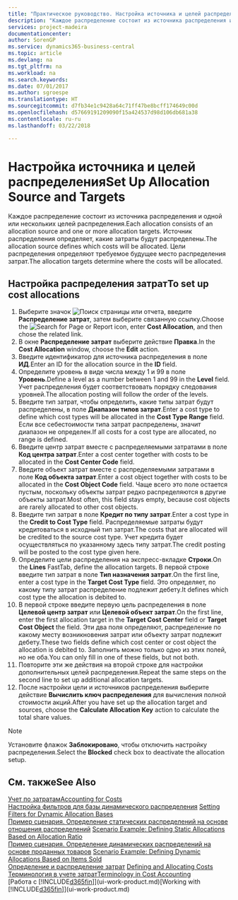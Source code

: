 ```yaml
---
title: "Практическое руководство. Настройка источника и целей распределения | Документы Майкрософт"
description: "Каждое распределение состоит из источника распределения и одной или нескольких целей распределения. Источник распределения определяет, какие затраты будут распределены. Цели распределения определяют требуемое будущее место распределения затрат."
services: project-madeira
documentationcenter: 
author: SorenGP
ms.service: dynamics365-business-central
ms.topic: article
ms.devlang: na
ms.tgt_pltfrm: na
ms.workload: na
ms.search.keywords: 
ms.date: 07/01/2017
ms.author: sgroespe
ms.translationtype: HT
ms.sourcegitcommit: d7fb34e1c9428a64c71ff47be8bcff174649c00d
ms.openlocfilehash: d57669191209090f15a424537d98d106db681a38
ms.contentlocale: ru-ru
ms.lasthandoff: 03/22/2018

---
```

# <a name="set-up-allocation-source-and-targets"></a><span data-ttu-id="35884-105">Настройка источника и целей распределения</span><span class="sxs-lookup"><span data-stu-id="35884-105">Set Up Allocation Source and Targets</span></span>
<span data-ttu-id="35884-106">Каждое распределение состоит из источника распределения и одной или нескольких целей распределения.</span><span class="sxs-lookup"><span data-stu-id="35884-106">Each allocation consists of an allocation source and one or more allocation targets.</span></span> <span data-ttu-id="35884-107">Источник распределения определяет, какие затраты будут распределены.</span><span class="sxs-lookup"><span data-stu-id="35884-107">The allocation source defines which costs will be allocated.</span></span> <span data-ttu-id="35884-108">Цели распределения определяют требуемое будущее место распределения затрат.</span><span class="sxs-lookup"><span data-stu-id="35884-108">The allocation targets determine where the costs will be allocated.</span></span>  

## <a name="to-set-up-cost-allocations"></a><span data-ttu-id="35884-109">Настройка распределения затрат</span><span class="sxs-lookup"><span data-stu-id="35884-109">To set up cost allocations</span></span>  
1.  <span data-ttu-id="35884-110">Выберите значок ![Поиск страницы или отчета](media/ui-search/search_small.png "Значок поиска страницы или отчета"), введите **Распределение затрат**, затем выберите связанную ссылку.</span><span class="sxs-lookup"><span data-stu-id="35884-110">Choose the ![Search for Page or Report](media/ui-search/search_small.png "Search for Page or Report icon") icon, enter **Cost Allocation**, and then chose the related link.</span></span>  
2.  <span data-ttu-id="35884-111">В окне **Распределение затрат** выберите действие **Правка**.</span><span class="sxs-lookup"><span data-stu-id="35884-111">In the **Cost Allocation** window, choose the **Edit** action.</span></span>  
3.  <span data-ttu-id="35884-112">Введите идентификатор для источника распределения в поле **ИД**.</span><span class="sxs-lookup"><span data-stu-id="35884-112">Enter an ID for the allocation source in the **ID** field.</span></span>  
4.  <span data-ttu-id="35884-113">Определите уровень в виде числа между 1 и 99 в поле **Уровень**.</span><span class="sxs-lookup"><span data-stu-id="35884-113">Define a level as a number between 1 and 99 in the **Level** field.</span></span> <span data-ttu-id="35884-114">Учет распределения будет соответствовать порядку следования уровней.</span><span class="sxs-lookup"><span data-stu-id="35884-114">The allocation posting will follow the order of the levels.</span></span>  
5.  <span data-ttu-id="35884-115">Введите тип затрат, чтобы определить, какие типы затрат будут распределены, в поле **Диапазон типов затрат**.</span><span class="sxs-lookup"><span data-stu-id="35884-115">Enter a cost type to define which cost types will be allocated in the **Cost Type Range** field.</span></span> <span data-ttu-id="35884-116">Если все себестоимости типа затрат распределены, значит диапазон не определен.</span><span class="sxs-lookup"><span data-stu-id="35884-116">If all costs for a cost type are allocated, no range is defined.</span></span>  
6.  <span data-ttu-id="35884-117">Введите центр затрат вместе с распределяемыми затратами в поле **Код центра затрат**.</span><span class="sxs-lookup"><span data-stu-id="35884-117">Enter a cost center together with costs to be allocated in the **Cost Center Code** field.</span></span>  
7.  <span data-ttu-id="35884-118">Введите объект затрат вместе с распределяемыми затратами в поле **Код объекта затрат**.</span><span class="sxs-lookup"><span data-stu-id="35884-118">Enter a cost object together with costs to be allocated in the **Cost Object Code** field.</span></span> <span data-ttu-id="35884-119">Чаще всего это поле остается пустым, поскольку объекты затрат редко распределяются в другие объекты затрат.</span><span class="sxs-lookup"><span data-stu-id="35884-119">Most often, this field stays empty, because cost objects are rarely allocated to other cost objects.</span></span>  
8.  <span data-ttu-id="35884-120">Введите тип затрат в поле **Кредит по типу затрат**.</span><span class="sxs-lookup"><span data-stu-id="35884-120">Enter a cost type in the **Credit to Cost Type** field.</span></span> <span data-ttu-id="35884-121">Распределяемые затраты будут кредитоваться в исходный тип затрат.</span><span class="sxs-lookup"><span data-stu-id="35884-121">The costs that are allocated will be credited to the source cost type.</span></span> <span data-ttu-id="35884-122">Учет кредита будет осуществляться по указанному здесь типу затрат.</span><span class="sxs-lookup"><span data-stu-id="35884-122">The credit posting will be posted to the cost type given here.</span></span>  
9. <span data-ttu-id="35884-123">Определите цели распределения на экспресс-вкладке **Строки**.</span><span class="sxs-lookup"><span data-stu-id="35884-123">On the **Lines** FastTab, define the allocation targets.</span></span> <span data-ttu-id="35884-124">В первой строке введите тип затрат в поле **Тип назначения затрат**.</span><span class="sxs-lookup"><span data-stu-id="35884-124">On the first line, enter a cost type in the **Target Cost Type** field.</span></span> <span data-ttu-id="35884-125">Это определяет, по какому типу затрат распределение подлежит дебету.</span><span class="sxs-lookup"><span data-stu-id="35884-125">It defines which cost type the allocation is debited to.</span></span>  
10. <span data-ttu-id="35884-126">В первой строке введите первую цель распределения в поле **Целевой центр затрат** или **Целевой объект затрат**.</span><span class="sxs-lookup"><span data-stu-id="35884-126">On the first line, enter the first allocation target in the **Target Cost Center** field or **Target Cost Object** the field.</span></span> <span data-ttu-id="35884-127">Эти два поля определяют, распределение по какому месту возникновения затрат или объекту затрат подлежит дебету.</span><span class="sxs-lookup"><span data-stu-id="35884-127">These two fields define which cost center or cost object the allocation is debited to.</span></span> <span data-ttu-id="35884-128">Заполнить можно только одно из этих полей, но не оба.</span><span class="sxs-lookup"><span data-stu-id="35884-128">You can only fill in one of these fields, but not both.</span></span>  
11. <span data-ttu-id="35884-129">Повторите эти же действия на второй строке для настройки дополнительных целей распределения.</span><span class="sxs-lookup"><span data-stu-id="35884-129">Repeat the same steps on the second line to set up additional allocation targets.</span></span>  
12. <span data-ttu-id="35884-130">После настройки цели и источников распределения выберите действие **Вычислить ключ распределения** для вычисления полной стоимости акций.</span><span class="sxs-lookup"><span data-stu-id="35884-130">After you have set up the allocation target and sources, choose the **Calculate Allocation Key** action to calculate the total share values.</span></span>  

> [!NOTE]  
>  <span data-ttu-id="35884-131">Установите флажок **Заблокировано**, чтобы отключить настройку распределения.</span><span class="sxs-lookup"><span data-stu-id="35884-131">Select the **Blocked** check box to deactivate the allocation setup.</span></span>  

## <a name="see-also"></a><span data-ttu-id="35884-132">См. также</span><span class="sxs-lookup"><span data-stu-id="35884-132">See Also</span></span>  
[<span data-ttu-id="35884-133">Учет по затратам</span><span class="sxs-lookup"><span data-stu-id="35884-133">Accounting for Costs</span></span>](finance-manage-cost-accounting.md)  
 <span data-ttu-id="35884-134">[Настройка фильтров для базы динамического распределения](finance-setting-filters-for-dynamic-allocation-bases.md) </span><span class="sxs-lookup"><span data-stu-id="35884-134">[Setting Filters for Dynamic Allocation Bases](finance-setting-filters-for-dynamic-allocation-bases.md) </span></span>  
 <span data-ttu-id="35884-135">[Пример сценария. Определение статических распределений на основе отношения распределений](finance-scenario-example-defining-static-allocations-based-on-allocation-ratio.md) </span><span class="sxs-lookup"><span data-stu-id="35884-135">[Scenario Example: Defining Static Allocations Based on Allocation Ratio](finance-scenario-example-defining-static-allocations-based-on-allocation-ratio.md) </span></span>  
 <span data-ttu-id="35884-136">[Пример сценария. Определение динамических распределений на основе проданных товаров](finance-scenario-example-defining-dynamic-allocations-based-on-items-sold.md) </span><span class="sxs-lookup"><span data-stu-id="35884-136">[Scenario Example: Defining Dynamic Allocations Based on Items Sold](finance-scenario-example-defining-dynamic-allocations-based-on-items-sold.md) </span></span>  
 <span data-ttu-id="35884-137">[Определение и распределение затрат](finance-define-and-allocate-costs.md) </span><span class="sxs-lookup"><span data-stu-id="35884-137">[Defining and Allocating Costs](finance-define-and-allocate-costs.md) </span></span>  
 [<span data-ttu-id="35884-138">Терминология в учете затрат</span><span class="sxs-lookup"><span data-stu-id="35884-138">Terminology in Cost Accounting</span></span>](finance-terminology-in-cost-accounting.md)  
 <span data-ttu-id="35884-139">[Работа с [!INCLUDE[d365fin](includes/d365fin_md.md)]](ui-work-product.md)</span><span class="sxs-lookup"><span data-stu-id="35884-139">[Working with [!INCLUDE[d365fin](includes/d365fin_md.md)]](ui-work-product.md)</span></span>

